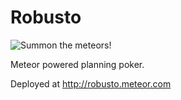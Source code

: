 Robusto
=======

![Summon the meteors!](http://pbfcomics.com/archive_b/PBF055-Dinosaur_Meteors.jpg)

Meteor powered planning poker.

Deployed at http://robusto.meteor.com

